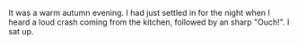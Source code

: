 It was a warm autumn evening. I had just settled in for the night when I heard a loud crash coming from the kitchen, followed by an sharp "Ouch!". I sat up.
